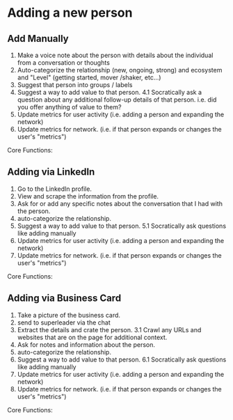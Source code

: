 # Adding a new person

## Add Manually

1. Make a voice note about the person with details about the individual from a conversation or thoughts
2. Auto-categorize the relationship (new, ongoing, strong) and ecosystem and "Level" (getting started, mover /shaker, etc...)
3. Suggest that person into groups / labels
4. Suggest a way to add value to that person.
   4.1 Socratically ask a question about any additional follow-up details of that person. i.e. did you offer anything of value to them?
5. Update metrics for user activity (i.e. adding a person and expanding the network)
6. Update metrics for network. (i.e. if that person expands or changes the user's "metrics")

Core Functions:

## Adding via LinkedIn

1. Go to the LinkedIn profile.
2. View and scrape the information from the profile.
3. Ask for or add any specific notes about the conversation that I had with the person.
4. auto-categorize the relationship.
5. Suggest a way to add value to that person.
   5.1 Socratically ask questions like adding manually
6. Update metrics for user activity (i.e. adding a person and expanding the network)
7. Update metrics for network. (i.e. if that person expands or changes the user's "metrics")

Core Functions:

## Adding via Business Card

1. Take a picture of the business card.
2. send to superleader via the chat
3. Extract the details and crate the person.
   3.1 Crawl any URLs and websites that are on the page for additional context.
4. Ask for notes and information about the person.
5. auto-categorize the relationship.
6. Suggest a way to add value to that person.
   6.1 Socratically ask questions like adding manually
7. Update metrics for user activity (i.e. adding a person and expanding the network)
8. Update metrics for network. (i.e. if that person expands or changes the user's "metrics")

Core Functions:
